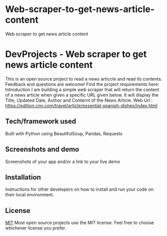 # Web-scraper-to-get-news-article-content
Web scraper to get news article content

# DevProjects - Web scraper to get news article content

This is an open source project to read a news articcle and read its contents. Feedback and questions are welcome!
Find the project requirements here: 
Introduction
I am building a simple web scraper that will return the content of a news article when given a specific URL given below. 
It will display the Title, Updated Date, Author and Conternt of the News Article.
Web Url : https://edition.cnn.com/travel/article/essential-spanish-dishes/index.html

## Tech/framework used
Built with Python using BeautifulSoup, Pandas, Requests

## Screenshots and demo
Screenshots of your app and/or a link to your live demo

## Installation
Instructions for other developers on how to install and run your code on their local environment.

## License
[MIT](https://choosealicense.com/licenses/mit/)
Most open source projects use the MIT license. Feel free to choose whichever license you prefer.
